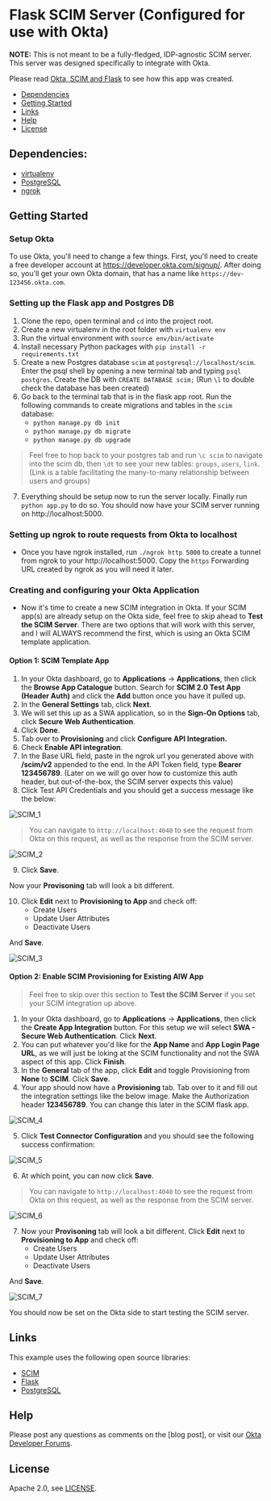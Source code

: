 # Flask SCIM Server (Configured for use with Okta)
**NOTE:** This is not meant to be a fully-fledged, IDP-agnostic SCIM server. This server was designed specifically to integrate with Okta.

Please read [Okta, SCIM and Flask][blog-post] to see how this app was created.

* [Dependencies](#dependencies)
* [Getting Started](#getting-started)
* [Links](#links)
* [Help](#help)
* [License](#license)

## Dependencies:
- [virtualenv](https://docs.python.org/3/library/venv.html)
- [PostgreSQL](https://www.postgresql.org/)
- [ngrok](https://ngrok.com/)

## Getting Started

### Setup Okta

To use Okta, you'll need to change a few things. First, you'll need to create a free developer account at <https://developer.okta.com/signup/>. After doing so, you'll get your own Okta domain, that has a name like `https://dev-123456.okta.com`.

### Setting up the Flask app and Postgres DB
1.  Clone the repo, open terminal and ```cd``` into the project root.
2.  Create a new virtualenv in the root folder with ```virtualenv env```
3.  Run the virtual environment with ```source env/bin/activate```
4.  Install necessary Python packages with ```pip install -r requirements.txt```
5.  Create a new Postgres database ```scim``` at ```postgresql://localhost/scim```. Enter the psql shell by opening a new terminal tab and typing ```psql postgres```. Create the DB with ```CREATE DATABASE scim;``` (Run ```\l``` to double check the database has been created)
6.  Go back to the terminal tab that is in the flask app root. Run the following commands to create migrations and tables in the ```scim``` database:
    - ```python manage.py db init```
    - ```python manage.py db migrate```
    - ```python manage.py db upgrade```
    
> Feel free to hop back to your postgres tab and run ```\c scim``` to navigate into the scim db, then ```\dt``` to see your new tables: ```groups```, ```users```, ```link```. (Link is a table facilitating the many-to-many relationship between users and groups)

7. Everything should be setup now to run the server locally. Finally run ```python app.py``` to do so. You should now have your SCIM server running on http://localhost:5000.

### Setting up ngrok to route requests from Okta to localhost
- Once you have ngrok installed, run ```./ngrok http 5000``` to create a tunnel from ngrok to your http://localhost:5000. Copy the ```https``` Forwarding URL created by ngrok as you will need it later.

### Creating and configuring your Okta Application
- Now it's time to create a new SCIM integration in Okta. If your SCIM app(s) are already setup on the Okta side, feel free to skip ahead to **Test the SCIM Server**. There are two options that will work with this server, and I will ALWAYS recommend the first, which is using an Okta SCIM template application.

#### Option 1: SCIM Template App

1. In your Okta dashboard, go to **Applications** -> **Applications**, then click the **Browse App Catalogue** button. Search for **SCIM 2.0 Test App (Header Auth)** and click the **Add** button once you have it pulled up.
2. In the **General Settings** tab, click **Next**.
3. We will set this up as a SWA application, so in the **Sign-On Options** tab, click **Secure Web Authentication**.
4. Click **Done**.
5. Tab over to **Provisioning** and click **Configure API Integration.**
6. Check **Enable API integration**.
7. In the Base URL field, paste in the ngrok url you generated above with **/scim/v2** appended to the end. In the API Token field, type **Bearer 123456789**. (Later on we will go over how to customize this auth header, but out-of-the-box, the SCIM server expects this value)
8. Click Test API Credentials and you should get a success message like the below:

![SCIM_1](https://i.imgur.com/iFaxU9G.png)

> You can navigate to `http://localhost:4040` to see the request from Okta on this request, as well as the response from the SCIM server.

![SCIM_2](https://i.imgur.com/gCht05S.png)

9. Click **Save**.

Now your **Provisoning** tab will look a bit different.

10. Click **Edit** next to **Provisioning to App** and check off:
    - Create Users
    - Update User Attributes
    - Deactivate Users
    
And **Save**.

![SCIM_3](https://i.imgur.com/KRZCbiw.png)

#### Option 2: Enable SCIM Provisioning for Existing AIW App

> Feel free to skip over this section to **Test the SCIM Server** if you set your SCIM integration up above.

1. In your Okta dashboard, go to **Applications** -> **Applications**, then click the **Create App Integration** button. For this setup we will select **SWA - Secure Web Authentication**. Click **Next**.
2. You can put whatever you'd like for the **App Name** and **App Login Page URL**, as we will just be loking at the SCIM functionality and not the SWA aspect of this app. Click **Finish**.
3. In the **General** tab of the app, click **Edit** and toggle Provisioning from **None** to **SCIM**. Click **Save**.
4. Your app should now have a **Provisioning** tab. Tab over to it and fill out the integration settings like the below image. Make the Authorization header **123456789**. You can change this later in the SCIM flask app.

![SCIM_4](https://i.imgur.com/yaEl9FD.png)

5. Click **Test Connector Configuration** and you should see the following success confirmation:

![SCIM_5](https://i.imgur.com/OetQUDR.png)

6. At which point, you can now click **Save**.

> You can navigate to `http://localhost:4040` to see the request from Okta on this request, as well as the response from the SCIM server.

![SCIM_6](https://i.imgur.com/gCht05S.png)


7. Now your **Provisoning** tab will look a bit different. Click **Edit** next to **Provisioning to App** and check off:
    - Create Users
    - Update User Attributes
    - Deactivate Users
    
And **Save**.

![SCIM_7](https://i.imgur.com/QzzUgHk.png)

You should now be set on the Okta side to start testing the SCIM server.


## Links

This example uses the following open source libraries:

* [SCIM](http://www.simplecloud.info/)
* [Flask](https://flask.palletsprojects.com/en/2.0.x/)
* [PostgreSQL](https://www.postgresql.org/)

## Help

Please post any questions as comments on the [blog post], or visit our [Okta Developer Forums](https://devforum.okta.com/). 

## License

Apache 2.0, see [LICENSE](LICENSE).

[blog-post]: https://developer.okta.com/blog/TBD "Okta, SCIM and Flask"

